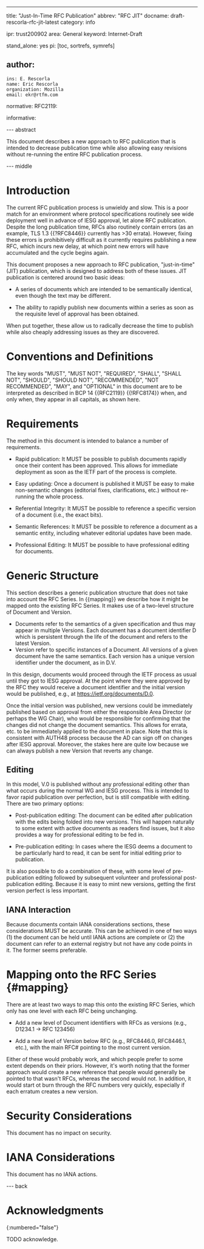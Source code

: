 ---
title: "Just-In-Time RFC Publication"
abbrev: "RFC JIT"
docname: draft-rescorla-rfc-jit-latest
category: info

ipr: trust200902
area: General
keyword: Internet-Draft

stand_alone: yes
pi: [toc, sortrefs, symrefs]

author:
 -
    ins: E. Rescorla
    name: Eric Rescorla
    organization: Mozilla
    email: ekr@rtfm.com

normative:
  RFC2119:

informative:



--- abstract

This document describes a new approach to RFC publication that is
intended to decrease publication time while also allowing easy
revisions without re-running the entire RFC publication process.

--- middle

# Introduction

The current RFC publication process is unwieldy and slow. This is a
poor match for an environment where protocol specifications routinely
see wide deployment well in advance of IESG approval, let alone RFC
publication. Despite the long publication time, RFCs also routinely
contain errors (as an example, TLS 1.3 {{?RFC8446}} currently has >30
errata). However, fixing these errors is prohibitively difficult
as it currently requires publishing a new RFC, which incurs new
delay, at which point new errors will have accumulated and the
cycle begins again.

This document proposes a new approach to RFC publication, "just-in-time"
(JIT) publication, which is designed to address both of these issues. JIT
publication is centered around two basic ideas:

- A series of documents which are intended to be semantically identical,
  even though the text may be different.

- The ability to rapidly publish new documents within a series as soon
  as the requisite level of approval has been obtained.

When put together, these allow us to radically decrease the time to
publish while also cheaply addressing issues as they are discovered.


# Conventions and Definitions

The key words "MUST", "MUST NOT", "REQUIRED", "SHALL", "SHALL NOT", "SHOULD",
"SHOULD NOT", "RECOMMENDED", "NOT RECOMMENDED", "MAY", and "OPTIONAL" in this
document are to be interpreted as described in BCP 14 {{RFC2119}} {{!RFC8174}}
when, and only when, they appear in all capitals, as shown here.

# Requirements

The method in this document is intended to balance a number of requirements.

- Rapid publication: It MUST be possible to publish documents rapidly once their content
has been approved. This allows for immediate deployment as soon as the
IETF part of the process is complete.

- Easy updating: Once a document is published it MUST be easy to make
non-semantic changes (editorial fixes, clarifications, etc.) without
re-running the whole process.

- Referential Integrity: It MUST be possible to reference a specific version
of a document (i.e., the exact bits).

- Semantic References: It MUST be possible to reference a document as a
semantic entity, including whatever editorial updates have been made.

- Professional Editing: It MUST be possible to have professional editing
for documents.


# Generic Structure

This section describes a generic publication structure that does not
take into account the RFC Series. In {{mapping}} we describe how it
might be mapped onto the existing RFC Series. It makes use of a two-level
structure of Document and Version.

- Documents refer to the semantics of a given specification and
  thus may appear in multiple Versions. Each document has
  a document identifier D which is persistent through the life of the document
  and refers to the latest Version.
- Version refer to specific instances of a Document. All versions
  of a given document have the same semantics. Each version has
  a unique version identifier under the document, as in D.V.

In this design, documents would proceed through the IETF process as
usual until they got to IESG approval. At the point where they were
approved by the RFC they would receive a document identifier and the
initial version would be published, e.g., at
https://ietf.org/documents/D.0.

Once the initial version was published, new versions could be
immediately published based on approval from either the responsible
Area Director (or perhaps the WG Chair), who would be responsible for
confirming that the changes did not change the document semantics.
This allows for errata, etc. to be immediately applied to the document
in place.  Note that this is consistent with AUTH48 process because
the AD can sign off on changes after IESG approval. Moreover, the
stakes here are quite low because we can always publish a new Version
that reverts any change.

## Editing

In this model, V.0 is published without any professional editing other
than what occurs during the normal WG and IESG process. This is
intended to favor rapid publication over perfection, but is still
compatible with editing. There are two primary options:

- Post-publication editing: The document can be edited after
  publication with the edits being folded into new versions. This
  will happen naturally to some extent with active documents
  as readers find issues, but it also provides a way for
  professional editing to be fed in.

- Pre-publication editing: In cases where the IESG deems a document
  to be particularly hard to read, it can be sent for initial editing
  prior to publication.

It is also possible to do a combination of these, with some level
of pre-publication editing followed by subsequent volunteer and
professional post-publication editing. Because it is easy to mint
new versions, getting the first version perfect is less important.


## IANA Interaction

Because documents contain IANA considerations sections, these
considerations MUST be accurate. This can be achieved in one of
two ways (1) the document can be held until IANA actions are
complete or (2) the document can refer to an external registry
but not have any code points in it. The former seems preferable.


# Mapping onto the RFC Series {#mapping}

There are at least two ways to map this onto the existing RFC Series,
which only has one level with each RFC being unchanging.

- Add a new level of Document identifiers with RFCs as versions
  (e.g., D1234.1 -> RFC 123456)

- Add a new level of Version below RFC (e.g., RFC8446.0, RFC8446.1, etc.),
  with the main RFC# pointing to the most current version.

Either of these would probably work, and which people prefer to some
extent depends on their priors. However, it's worth noting that the
former approach would create a new reference that people would
generally be pointed to that wasn't RFCs, whereas the second would
not. In addition, it would start ot burn through the RFC numbers very
quickly, especially if each erratum creates a new version.


# Security Considerations

This document has no impact on security.

# IANA Considerations

This document has no IANA actions.



--- back

# Acknowledgments
{:numbered="false"}

TODO acknowledge.

